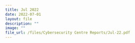 ```yaml
---
title: Jul 2022
date: 2022-07-01
layout: file
description: ""
image: ""
file_url: /files/Cybersecurity Centre Reports/Jul-22.pdf
---
```

